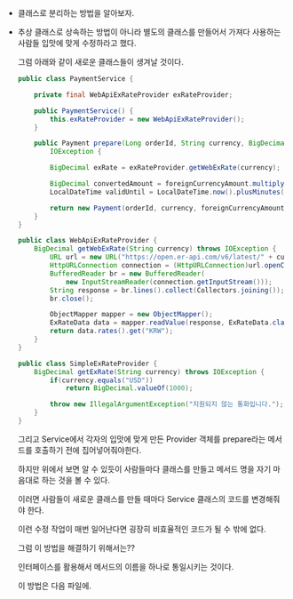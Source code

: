 - 클래스로 분리하는 방법을 알아보자.

- 추상 클래스로 상속하는 방법이 아니라 별도의 클래스를 만들어서 가져다 사용하는 사람들 입맛에 맞게 수정하라고 했다.

  그럼 아래와 같이 새로운 클래스들이 생겨날 것이다.

  ```java
  public class PaymentService {

      private final WebApiExRateProvider exRateProvider;

      public PaymentService() {
          this.exRateProvider = new WebApiExRateProvider();
      }

      public Payment prepare(Long orderId, String currency, BigDecimal foreignCurrencyAmount) throws
          IOException {

          BigDecimal exRate = exRateProvider.getWebExRate(currency);

          BigDecimal convertedAmount = foreignCurrencyAmount.multiply(exRate);
          LocalDateTime validUntil = LocalDateTime.now().plusMinutes(30);

          return new Payment(orderId, currency, foreignCurrencyAmount, exRate, convertedAmount, validUntil);
      }
  }
  ```

  ```java
  public class WebApiExRateProvider {
      BigDecimal getWebExRate(String currency) throws IOException {
          URL url = new URL("https://open.er-api.com/v6/latest/" + currency);
          HttpURLConnection connection = (HttpURLConnection)url.openConnection();
          BufferedReader br = new BufferedReader(
              new InputStreamReader(connection.getInputStream()));
          String response = br.lines().collect(Collectors.joining());
          br.close();

          ObjectMapper mapper = new ObjectMapper();
          ExRateData data = mapper.readValue(response, ExRateData.class);
          return data.rates().get("KRW");
      }
  }
  ```

  ```java
  public class SimpleExRateProvider {
      BigDecimal getExRate(String currency) throws IOException {
          if(currency.equals("USD"))
              return BigDecimal.valueOf(1000);

          throw new IllegalArgumentException("지원되지 않는 통화입니다.");
      }
  }
  ```

  그리고 Service에서 각자의 입맛에 맞게 만든 Provider 객체를 prepare라는 메서드를 호출하기 전에 집어넣어줘야한다.

  하지만 위에서 보면 알 수 있듯이 사람들마다 클래스를 만들고 메서드 명을 자기 마음대로 하는 것을 볼 수 있다.

  이러면 사람들이 새로운 클래스를 만들 때마다 Service 클래스의 코드를 변경해줘야 한다.

  이런 수정 작업이 매번 일어난다면 굉장히 비효율적인 코드가 될 수 밖에 없다.

  그럼 이 방법을 해결하기 위해서는??

  인터페이스를 활용해서 메서드의 이름을 하나로 통일시키는 것이다.

  이 방법은 다음 파일에.
